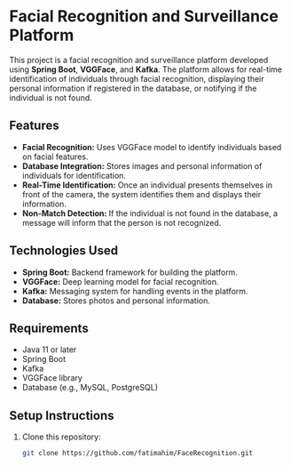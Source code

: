 # Facial Recognition and Surveillance Platform

This project is a facial recognition and surveillance platform developed using **Spring Boot**, **VGGFace**, and **Kafka**. The platform allows for real-time identification of individuals through facial recognition, displaying their personal information if registered in the database, or notifying if the individual is not found.

## Features
- **Facial Recognition:** Uses VGGFace model to identify individuals based on facial features.
- **Database Integration:** Stores images and personal information of individuals for identification.
- **Real-Time Identification:** Once an individual presents themselves in front of the camera, the system identifies them and displays their information.
- **Non-Match Detection:** If the individual is not found in the database, a message will inform that the person is not recognized.

## Technologies Used
- **Spring Boot:** Backend framework for building the platform.
- **VGGFace:** Deep learning model for facial recognition.
- **Kafka:** Messaging system for handling events in the platform.
- **Database:** Stores photos and personal information.

## Requirements
- Java 11 or later
- Spring Boot
- Kafka
- VGGFace library
- Database (e.g., MySQL, PostgreSQL)

## Setup Instructions

1. Clone this repository:
   ```bash
   git clone https://github.com/fatimahim/FaceRecognition.git

